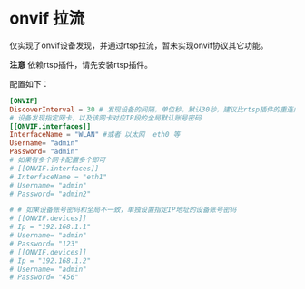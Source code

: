 # onvif 拉流

仅实现了onvif设备发现，并通过rtsp拉流，暂未实现onvif协议其它功能。

**注意** 依赖rtsp插件，请先安装rtsp插件。

配置如下：
```toml
[ONVIF]
DiscoverInterval = 30 # 发现设备的间隔，单位秒，默认30秒，建议比rtsp插件的重连间隔大点
# 设备发现指定网卡，以及该网卡对应IP段的全局默认账号密码
[[ONVIF.interfaces]]
InterfaceName = "WLAN" #或者 以太网  eth0 等
Username= "admin"
Password= "admin"
# 如果有多个网卡配置多个即可
# [[ONVIF.interfaces]]
# InterfaceName = "eth1"
# Username= "admin"
# Password= "admin2"

# # 如果设备账号密码和全局不一致，单独设置指定IP地址的设备账号密码
# [[ONVIF.devices]]
# Ip = "192.168.1.1"
# Username= "admin"
# Password= "123"
# [[ONVIF.devices]]
# Ip = "192.168.1.2"
# Username= "admin"
# Password= "456"
```
